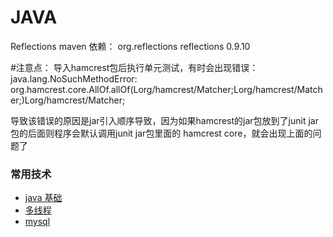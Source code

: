 # JAVA

Reflections maven 依赖：
<dependency>
    <groupId>org.reflections</groupId>
    <artifactId>reflections</artifactId>
    <version>0.9.10</version>
</dependency>

#注意点：
导入hamcrest包后执行单元测试，有时会出现错误：
java.lang.NoSuchMethodError: org.hamcrest.core.AllOf.allOf(Lorg/hamcrest/Matcher;Lorg/hamcrest/Matcher;)Lorg/hamcrest/Matcher;

导致该错误的原因是jar引入顺序导致，因为如果hamcrest的jar包放到了junit jar包的后面则程序会默认调用junit jar包里面的 hamcrest core，就会出现上面的问题了
### 常用技术
- [java 基础](https://github.com/bigwanggang/JAVA/blob/master/nubility.md)
- [多线程](https://github.com/bigwanggang/JAVA/blob/master/thread.md)
- [mysql](https://github.com/bigwanggang/JAVA/blob/master/mysql.md)
